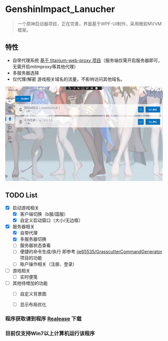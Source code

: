 # GenshinImpact_Lanucher
> 一个原神启动器项目，正在完善，界面基于WPF-UI制作，采用微软MVVM框架。

## 特性

 + 自带代理系统 [基于 titanium-web-proxy 项目](https://github.com/justcoding121/titanium-web-proxy)（服务端仅需开启服务器即可，无需开启mitmproxy等其他代理）
 + 多服务器选择
 + 仅代理/解密 游戏相关域名的流量，不影响访问其他域名。

![](Preview/server.png)



## TODO List
  - [x] 启动游戏相关
    - [x] 客户端切换（b服/国服）
    - [x] 自定义启动窗口（大小/无边框）  
  - [x] 服务器相关
    - [x] 自带代理
    - [x] 多服务器切换
    - [ ] 服务器状态查看
    - [ ] 便捷的命令生成/执行 即参考 [jie65535/GrasscutterCommandGenerator](https://github.com/jie65535/GrasscutterCommandGenerator) 项目的功能
    - [ ] 账户操作相关（注册、登录）
  - [ ] 游戏相关
    - [ ] 实时便笺
  - [ ] 其他待增加的功能
    - [ ] 自定义背景图
    - [ ] 显示布局优化


### 程序获取请到程序 [Realease](https://github.com/123456fsdaf/GenshinImpact_Lanucher/releases) 下载
### 目前仅支持Win7以上计算机运行该程序